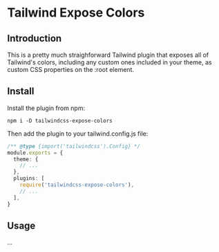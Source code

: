 # Tailwind Expose Colors

## Introduction

This is a pretty much straighforward Tailwind plugin that exposes all of Tailwind's colors, including any custom ones included in your theme, as custom CSS properties on the :root element.

## Install

Install the plugin from npm:

```
npm i -D tailwindcss-expose-colors
```

Then add the plugin to your tailwind.config.js file:

```ts
/** @type {import('tailwindcss').Config} */
module.exports = {
  theme: {
    // ...
  },
  plugins: [
    require('tailwindcss-expose-colors'),
    // ...
  ],
}
```

## Usage

...